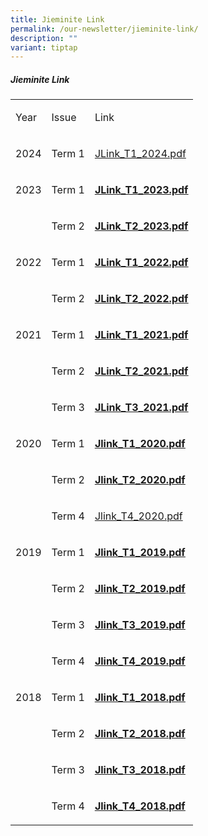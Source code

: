 ```yaml
---
title: Jieminite Link
permalink: /our-newsletter/jieminite-link/
description: ""
variant: tiptap
---
```

<h5><a rel="noopener noreferrer nofollow" target="_blank">Jieminite Link</a></h5><table><tbody><tr><td rowspan="1" colspan="1"><p>Year</p></td><td rowspan="1" colspan="1"><p>Issue</p></td><td rowspan="1" colspan="1"><p>Link</p></td></tr><tr><td rowspan="1" colspan="1"><p>2024</p></td><td rowspan="1" colspan="1"><p>Term 1</p></td><td rowspan="1" colspan="1"><p><a href="/files/Jieminite Link/Jieminite_Link_Issue_1__Updated_12_Jan_2024__1_.pdf" rel="noopener noreferrer nofollow" target="_blank">JLink_T1_2024.pdf</a></p></td></tr><tr><td rowspan="1" colspan="1"><p>2023</p></td><td rowspan="1" colspan="1"><p>Term 1</p></td><td rowspan="1" colspan="1"><p><strong><a href="/files/Jieminite%20Link/jieminitelinkterm12023.pdf" rel="noopener noreferrer nofollow" target="_blank"><u>JLink_T1_2023.pdf</u></a></strong><br></p></td></tr><tr><td rowspan="1" colspan="1"><p></p></td><td rowspan="1" colspan="1"><p>Term 2</p></td><td rowspan="1" colspan="1"><p><strong><a href="/files/Jieminite%20Link/jieminitelinkterm22023.pdf" rel="noopener noreferrer nofollow" target="_blank"><u>JLink_T2_2023.pdf</u></a></strong></p></td></tr><tr><td rowspan="1" colspan="1"><p>2022</p></td><td rowspan="1" colspan="1"><p>Term 1</p></td><td rowspan="1" colspan="1"><p><strong><a href="/files/Jieminite%20Link/Jieminite%20Link%202022%20Iss%201.pdf" rel="noopener noreferrer nofollow" target="_blank"><u>JLink_T1_2022.pdf</u></a></strong><br></p></td></tr><tr><td rowspan="1" colspan="1"><p></p></td><td rowspan="1" colspan="1"><p>Term 2</p></td><td rowspan="1" colspan="1"><p><strong><a href="/files/Jieminite%20Link/Jieminite%20Link%20T2%202022%20Final.pdf" rel="noopener noreferrer nofollow" target="_blank"><u>JLink_T2_2022.pdf</u></a></strong></p></td></tr><tr><td rowspan="1" colspan="1"><p>2021</p></td><td rowspan="1" colspan="1"><p>Term 1</p></td><td rowspan="1" colspan="1"><p><strong><a href="/files/Jieminite%20Link/Term%201%202021%20issue.pdf" rel="noopener noreferrer nofollow" target="_blank"><u>JLink_T1_2021.pdf</u></a></strong></p></td></tr><tr><td rowspan="1" colspan="1"><p></p></td><td rowspan="1" colspan="1"><p>Term 2</p></td><td rowspan="1" colspan="1"><p><strong><a href="/files/Jieminite%20Link/Term%202%202021%20issue.pdf" rel="noopener noreferrer nofollow" target="_blank"><u>JLink_T2_2021.pdf</u></a></strong></p></td></tr><tr><td rowspan="1" colspan="1"><p></p></td><td rowspan="1" colspan="1"><p>Term 3</p></td><td rowspan="1" colspan="1"><p><strong><a href="/files/Jieminite%20Link/Term%203%202021%20issue.pdf" rel="noopener noreferrer nofollow" target="_blank"><u>JLink_T3_2021.pdf</u></a></strong></p></td></tr><tr><td rowspan="1" colspan="1"><p>2020</p></td><td rowspan="1" colspan="1"><p>Term 1</p></td><td rowspan="1" colspan="1"><p><strong><a href="/files/Jieminite%20Link/Jlink_T1_2020.pdf" rel="noopener noreferrer nofollow" target="_blank"><u>Jlink_T1_2020.pdf</u></a></strong><br></p></td></tr><tr><td rowspan="1" colspan="1"><p></p></td><td rowspan="1" colspan="1"><p>Term 2</p></td><td rowspan="1" colspan="1"><p><strong><a href="/files/Jieminite%20Link/Jlink_T2_2020.pdf" rel="noopener noreferrer nofollow" target="_blank"><u>Jlink_T2_2020.pdf</u></a></strong></p></td></tr><tr><td rowspan="1" colspan="1"><p></p></td><td rowspan="1" colspan="1"><p>Term 4</p></td><td rowspan="1" colspan="1"><p><a href="/files/Jieminite%20Link/Jlink_T4_2020.pdf" rel="noopener noreferrer nofollow" target="_blank">Jlink_T4_2020.pdf</a></p></td></tr><tr><td rowspan="1" colspan="1"><p>2019</p></td><td rowspan="1" colspan="1"><p>Term 1</p></td><td rowspan="1" colspan="1"><p><strong><a href="/files/Jieminite%20Link/Jlink_T1_2019.pdf" rel="noopener noreferrer nofollow" target="_blank"><u>Jlink_T1_2019.pdf</u></a></strong> <br></p></td></tr><tr><td rowspan="1" colspan="1"><p></p></td><td rowspan="1" colspan="1"><p>Term 2</p></td><td rowspan="1" colspan="1"><p><strong><a href="/files/Jieminite%20Link/Jlink_T2_2019.pdf" rel="noopener noreferrer nofollow" target="_blank"><u>Jlink_T2_2019.pdf</u></a></strong> <br></p></td></tr><tr><td rowspan="1" colspan="1"><p></p></td><td rowspan="1" colspan="1"><p>Term 3</p></td><td rowspan="1" colspan="1"><p><strong><a href="/files/Jieminite%20Link/Jlink_T3_2019.pdf" rel="noopener noreferrer nofollow" target="_blank"><u>Jlink_T3_2019.pdf</u></a></strong> <br></p></td></tr><tr><td rowspan="1" colspan="1"><p></p></td><td rowspan="1" colspan="1"><p>Term 4</p></td><td rowspan="1" colspan="1"><p><strong><a href="/files/Jieminite%20Link/Jlink_T4_2019.pdf" rel="noopener noreferrer nofollow" target="_blank"><u>Jlink_T4_2019.pdf</u></a></strong> <br></p></td></tr><tr><td rowspan="1" colspan="1"><p>2018</p></td><td rowspan="1" colspan="1"><p>Term 1</p></td><td rowspan="1" colspan="1"><p><strong><a href="/files/Jieminite%20Link/Jlink_T1_2018.pdf" rel="noopener noreferrer nofollow" target="_blank"><u>Jlink_T1_2018.pdf</u></a></strong> <br></p></td></tr><tr><td rowspan="1" colspan="1"><p></p></td><td rowspan="1" colspan="1"><p>Term 2</p></td><td rowspan="1" colspan="1"><p><strong><a href="/files/Jieminite%20Link/Jlink_T2_2018.pdf" rel="noopener noreferrer nofollow" target="_blank"><u>Jlink_T2_2018.pdf</u></a></strong> <br></p></td></tr><tr><td rowspan="1" colspan="1"><p></p></td><td rowspan="1" colspan="1"><p>Term 3</p></td><td rowspan="1" colspan="1"><p><strong><a href="/files/Jieminite%20Link/Jlink_T3_2018.pdf" rel="noopener noreferrer nofollow" target="_blank"><u>Jlink_T3_2018.pdf</u></a></strong> <br></p></td></tr><tr><td rowspan="1" colspan="1"><p></p></td><td rowspan="1" colspan="1"><p>Term 4</p></td><td rowspan="1" colspan="1"><p><strong><a href="/files/Jieminite%20Link/Jlink_T4_2018.pdf" rel="noopener noreferrer nofollow" target="_blank"><u>Jlink_T4_2018.pdf</u></a></strong></p></td></tr></tbody></table><p></p>